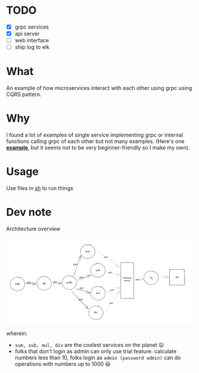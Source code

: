 # TODO

* [X] grpc services
* [X] api server
* [ ] web interface
* [ ] ship log to elk

# What

An example of how microservices interact with each other using grpc using CQRS pattern.

# Why

I found a lot of examples of single service implementing grpc or internal functions calling grpc of each other but not many examples. (Here's one **[example](https://github.com/jfeng45/servicetmpl1)**, but it seems not to be very beginner-friendly so I make my own).

# Usage

Use files in [sh](sh) to run things

# Dev note

Architecture overview

![1654912294911](image/readme/1654912294911.png)

wherein:

* `sum, sub, mul, div` are the coolest services on the planet 😛
* folks that don't login as admin can only use trial feature: calculate numbers less than 10, folks login as `admin (password admin)` can do operations with numbers up to 1000 😃
